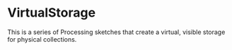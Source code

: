 VirtualStorage
==============

This is a series of Processing sketches that create a virtual, visible storage for physical collections. 
